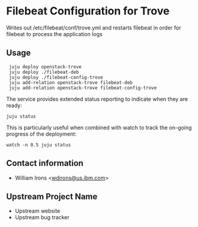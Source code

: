 # Filebeat Configuration for Trove

Writes out /etc/filebeat/conf/trove.yml and restarts filebeat in order for
filebeat to process the application logs

## Usage
     juju deploy openstack-trove
     juju deploy ./filebeat-deb
     juju deploy ./filebeat-config-trove
     juju add-relation openstack-trove filebeat-deb
     juju add-relation openstack-trove filebeat-config-trove

The service provides extended status reporting to indicate when they are ready:

    juju status

This is particularly useful when combined with watch to track the on-going
progress of the deployment:

    watch -n 0.5 juju status

## Contact information

- William Irons &lt;wdirons@us.ibm.com&gt;

## Upstream Project Name

- Upstream website
- Upstream bug tracker
